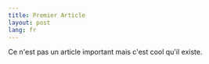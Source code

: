 ```yaml
---
title: Premier Article
layout: post
lang: fr
---
```


Ce n'est pas un article important mais c'est cool qu'il existe.